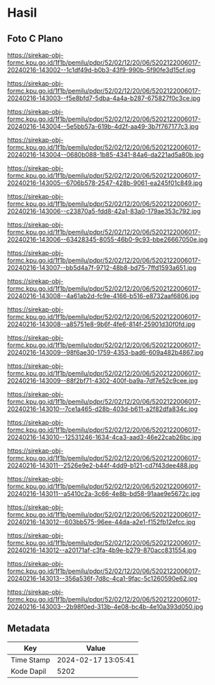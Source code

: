 # Hasil

## Foto C Plano

https://sirekap-obj-formc.kpu.go.id/1f1b/pemilu/pdpr/52/02/12/20/06/5202122006017-20240216-143002--1c1df49d-b0b3-43f9-990b-5f90fe3d15cf.jpg

https://sirekap-obj-formc.kpu.go.id/1f1b/pemilu/pdpr/52/02/12/20/06/5202122006017-20240216-143003--f5e8bfd7-5dba-4a4a-b287-675827f0c3ce.jpg

https://sirekap-obj-formc.kpu.go.id/1f1b/pemilu/pdpr/52/02/12/20/06/5202122006017-20240216-143004--5e5bb57a-619b-4d2f-aa49-3b7f767177c3.jpg

https://sirekap-obj-formc.kpu.go.id/1f1b/pemilu/pdpr/52/02/12/20/06/5202122006017-20240216-143004--0680b088-1b85-4341-84a6-da221ad5a80b.jpg

https://sirekap-obj-formc.kpu.go.id/1f1b/pemilu/pdpr/52/02/12/20/06/5202122006017-20240216-143005--6706b578-2547-428b-9061-ea245f01c849.jpg

https://sirekap-obj-formc.kpu.go.id/1f1b/pemilu/pdpr/52/02/12/20/06/5202122006017-20240216-143006--c23870a5-fdd8-42a1-83a0-179ae353c792.jpg

https://sirekap-obj-formc.kpu.go.id/1f1b/pemilu/pdpr/52/02/12/20/06/5202122006017-20240216-143006--63428345-8055-46b0-9c93-bbe26667050e.jpg

https://sirekap-obj-formc.kpu.go.id/1f1b/pemilu/pdpr/52/02/12/20/06/5202122006017-20240216-143007--bb5d4a7f-9712-48b8-bd75-7ffd1593a651.jpg

https://sirekap-obj-formc.kpu.go.id/1f1b/pemilu/pdpr/52/02/12/20/06/5202122006017-20240216-143008--4a61ab2d-fc9e-4166-b516-e8732aaf6806.jpg

https://sirekap-obj-formc.kpu.go.id/1f1b/pemilu/pdpr/52/02/12/20/06/5202122006017-20240216-143008--a85751e8-9b6f-4fe6-814f-25901d30f0fd.jpg

https://sirekap-obj-formc.kpu.go.id/1f1b/pemilu/pdpr/52/02/12/20/06/5202122006017-20240216-143009--98f6ae30-1759-4353-bad6-609a482b4867.jpg

https://sirekap-obj-formc.kpu.go.id/1f1b/pemilu/pdpr/52/02/12/20/06/5202122006017-20240216-143009--88f2bf71-4302-400f-ba9a-7df7e52c9cee.jpg

https://sirekap-obj-formc.kpu.go.id/1f1b/pemilu/pdpr/52/02/12/20/06/5202122006017-20240216-143010--7ce1a465-d28b-403d-b611-a2f82dfa834c.jpg

https://sirekap-obj-formc.kpu.go.id/1f1b/pemilu/pdpr/52/02/12/20/06/5202122006017-20240216-143010--12531246-1634-4ca3-aad3-46e22cab26bc.jpg

https://sirekap-obj-formc.kpu.go.id/1f1b/pemilu/pdpr/52/02/12/20/06/5202122006017-20240216-143011--2526e9e2-b44f-4dd9-b121-cd7f43dee488.jpg

https://sirekap-obj-formc.kpu.go.id/1f1b/pemilu/pdpr/52/02/12/20/06/5202122006017-20240216-143011--a5410c2a-3c66-4e8b-bd58-91aae9e5672c.jpg

https://sirekap-obj-formc.kpu.go.id/1f1b/pemilu/pdpr/52/02/12/20/06/5202122006017-20240216-143012--603bb575-96ee-44da-a2e1-f152fb12efcc.jpg

https://sirekap-obj-formc.kpu.go.id/1f1b/pemilu/pdpr/52/02/12/20/06/5202122006017-20240216-143012--a20171af-c3fa-4b9e-b279-870acc831554.jpg

https://sirekap-obj-formc.kpu.go.id/1f1b/pemilu/pdpr/52/02/12/20/06/5202122006017-20240216-143013--356a536f-7d8c-4ca1-9fac-5c1260590e62.jpg

https://sirekap-obj-formc.kpu.go.id/1f1b/pemilu/pdpr/52/02/12/20/06/5202122006017-20240216-143003--2b98f0ed-313b-4e08-bc4b-4e10a393d050.jpg


## Metadata

| Key        | Value               |
| ---------- | ------------------- |
| Time Stamp | 2024-02-17 13:05:41 |
| Kode Dapil | 5202                |



